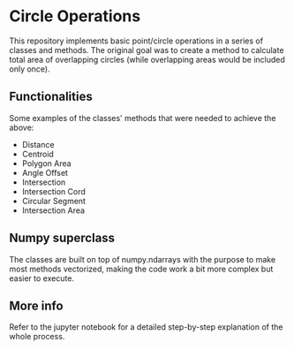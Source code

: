 # Circle Operations

This repository implements basic point/circle operations in a series of classes and methods.
The original goal was to create a method to calculate total area of overlapping circles (while overlapping areas would be included only once).

## Functionalities

Some examples of the classes' methods that were needed to achieve the above:

* Distance
* Centroid
* Polygon Area
* Angle Offset
* Intersection
* Intersection Cord
* Circular Segment
* Intersection Area

## Numpy superclass

The classes are built on top of numpy.ndarrays with the purpose to make most methods vectorized, making the code work a bit more complex but easier to execute.

## More info

Refer to the jupyter notebook for a detailed step-by-step explanation of the whole process.